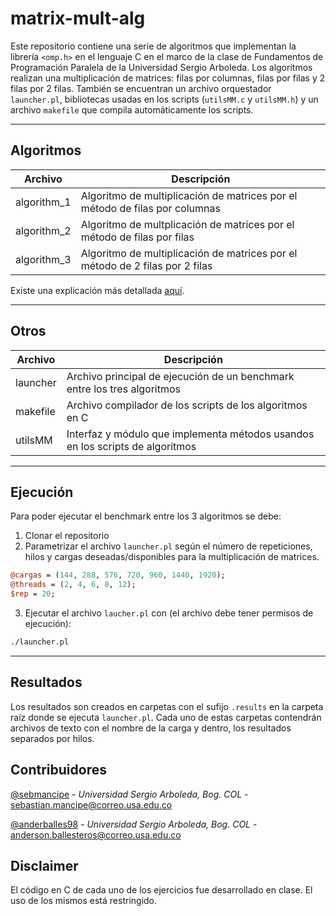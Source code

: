 # matrix-mult-alg

Este repositorio contiene una serie de algoritmos que implementan la librería `<omp.h>` en el lenguaje C en el marco de la clase de Fundamentos de Programación Paralela de la Universidad Sergio Arboleda. Los algoritmos realizan una multiplicación de matrices: filas por columnas, filas por filas y 2 filas por 2 filas. También se encuentran un archivo orquestador `launcher.pl`, bibliotecas usadas en los scripts (`utilsMM.c` y `utilsMM.h`) y un archivo `makefile` que compila automáticamente los scripts.

---
## Algoritmos
| Archivo      | Descripción |
| ----------- | ----------- |
| algorithm_1      |   Algoritmo de multiplicación de matrices por el método de filas por columnas    |
| algorithm_2  | Algoritmo de multplicación de matrices por el método de filas por filas        |
| algorithm_3  |  Algoritmo de multiplicación de matrices por el método de 2 filas por 2 filas      |
Existe una explicación más detallada [aquí](docs/README.md).

---
## Otros
| Archivo      | Descripción |
| ----------- | ----------- |
| launcher     |   Archivo principal de ejecución de un benchmark entre los tres algoritmos    |
| makefile | Archivo compilador de los scripts de los algoritmos en C       |
| utilsMM  |  Interfaz y módulo que implementa métodos usandos en los scripts de algoritmos     |
---
## Ejecución
Para poder ejecutar el benchmark entre los 3 algoritmos se debe:

1. Clonar el repositorio
2. Parametrizar el archivo `launcher.pl` según el número de repeticiones, hilos y cargas deseadas/disponibles para la multiplicación de matrices.
```perl
@cargas = (144, 288, 576, 720, 960, 1440, 1920);
@threads = (2, 4, 6, 8, 12);
$rep = 20;
```
3. Ejecutar el archivo `laucher.pl` con (el archivo debe tener permisos de ejecución):
```bash
./launcher.pl
```
---
## Resultados
Los resultados son creados en carpetas con el sufijo `.results` en la carpeta raíz donde se ejecuta `launcher.pl`. Cada uno de estas carpetas contendrán archivos de texto con el nombre de la carga y dentro, los resultados separados por hilos.

## Contribuidores
[@sebmancipe](https://github.com/sebmancipe) - _Universidad Sergio Arboleda, Bog. COL_ - <sebastian.mancipe@correo.usa.edu.co>

[@anderballes98](https://github.com/AnderBalles98) - _Universidad Sergio Arboleda, Bog. COL_ - <anderson.ballesteros@correo.usa.edu.co>

## Disclaimer
El código en C de cada uno de los ejercicios fue desarrollado en clase. El uso de los mismos está restringido.
